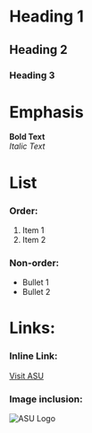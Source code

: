 
# Heading 1
## Heading 2
### Heading 3

# Emphasis
**Bold Text**  
_Italic Text_

# List
### Order:
1. Item 1
2. Item 2
 ### Non-order:
- Bullet 1  
- Bullet 2

# Links:
### Inline Link:  
[Visit ASU](https://www.asu.edu.jo/ar/Pages/default.aspx)
### Image inclusion:  
![ASU Logo](C:\Users\lab1b17\Desktop\aaaaa.png)
